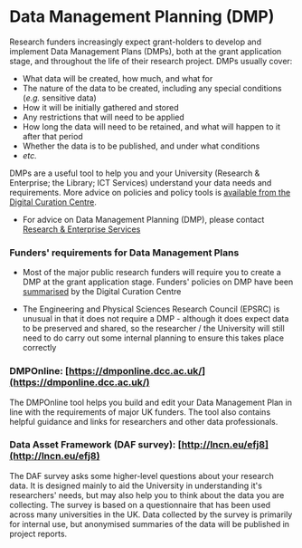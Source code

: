 # Data Management Planning (DMP)

Research funders increasingly expect grant-holders to develop and implement Data Management Plans (DMPs), both at the grant application stage, and throughout the life of their research project. DMPs usually cover:

* What data will be created, how much, and what for
* The nature of the data to be created, including any special conditions (*e.g.* sensitive data)
* How it will be initially gathered and stored
* Any restrictions that will need to be applied
* How long the data will need to be retained, and what will happen to it after that period
* Whether the data is to be published, and under what conditions
* *etc.*

DMPs are a useful tool to help you and your University (Research & Enterprise; the Library; ICT Services) understand your data needs and requirements. More advice on policies and policy tools is [available from the Digital Curation Centre](http://www.dcc.ac.uk/resources/data-management-plans).

* For advice on Data Management Planning (DMP), please contact [Research & Enterprise Services](http://research.blogs.lincoln.ac.uk/)

### Funders' requirements for Data Management Plans

* Most of the major public research funders will require you to create a DMP at the grant application stage. Funders' policies on DMP have been [summarised](http://lncn.eu/est3) by the Digital Curation Centre

* The Engineering and Physical Sciences Research Council (EPSRC) is unusual in that it does not require a DMP - although it does expect data to be preserved and shared, so the researcher / the University will still need to do carry out some internal planning to ensure this takes place correctly

### DMPOnline: [https://dmponline.dcc.ac.uk/](https://dmponline.dcc.ac.uk/)

The DMPOnline tool helps you build and edit your Data Management Plan in line with the requirements of major UK funders. The tool also contains helpful guidance and links for researchers and other data professionals.

### Data Asset Framework (DAF survey): [http://lncn.eu/efj8](http://lncn.eu/efj8)

The DAF survey asks some higher-level questions about your research data. It is designed mainly to aid the University in understanding it's researchers' needs, but may also help you to think about the data you are collecting. The survey is based on a questionnaire that has been used across many universities in the UK. Data collected by the survey is primarily for internal use, but anonymised summaries of the data will be published in project reports.